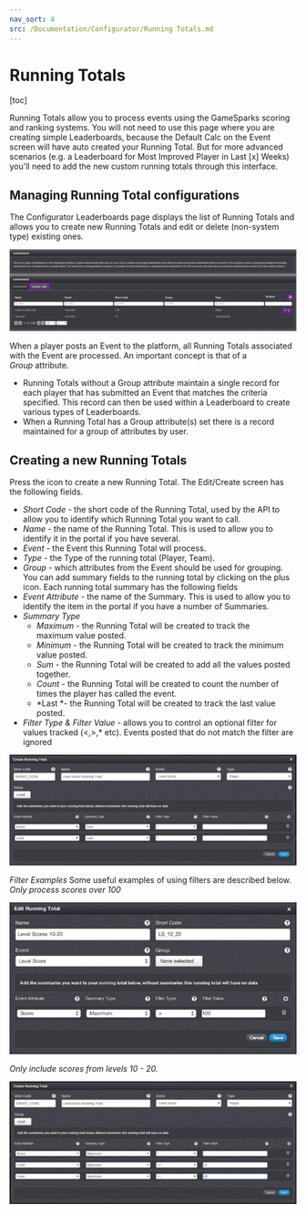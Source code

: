 ```yaml
---
nav_sort: 4
src: /Documentation/Configurator/Running Totals.md
---
```


# Running Totals

[toc]

Running Totals allow you to process events using the GameSparks scoring and ranking systems. You will not need to use this page where you are creating simple Leaderboards, because the Default Calc on the Event screen will have auto created your Running Total. But for more advanced scenarios (e.g. a Leaderboard for Most Improved Player in Last [x] Weeks) you'll need to add the new custom running totals through this interface.

## Managing Running Total configurations

The Configurator Leaderboards page displays the list of Running Totals and allows you to create new Running Totals and edit or delete (non-system type) existing ones.

![](img/RunningTotals/1.png)

When a player posts an Event to the platform, all Running Totals associated with the Event are processed. An important concept is that of a *Group* attribute.

  * Running Totals without a Group attribute maintain a single record for each player that has submitted an Event that matches the criteria specified. This record can then be used within a Leaderboard to create various types of Leaderboards.
  * When a Running Total has a Group attribute(s) set there is a record maintained for a group of attributes by user.

## Creating a new Running Totals

Press the icon to create a new Running Total. The Edit/Create screen has the following fields.

  * *Short Code* - the short code of the Running Total, used by the API to allow you to identify which Running Total you want to call.
  * *Name* \- the name of the Running Total. This is used to allow you to identify it in the portal if you have several.
  * *Event* \- the Event this Running Total will process.
  * *Type* \- the Type of the running total (Player, Team).
  * *Group* \- which attributes from the Event should be used for grouping.
You can add summary fields to the running total by clicking on the plus icon. Each running total summary has the following fields
  * *Event Attribute* - the name of the Summary. This is used to allow you to identify the item in the portal if you have a number of Summaries.
  * *Summary Type*
    * *Maximum* \- the Running Total will be created to track the maximum value posted.
    * *Minimum* \- the Running Total will be created to track the minimum value posted.
    * *Sum* - the Running Total will be created to add all the values posted together.
    * *Count* - the Running Total will be created to count the number of times the player has called the event.
    * *Last *\- the Running Total will be created to track the last value posted.
  * *Filter Type & Filter Value* - allows you to control an optional filter for values tracked (<,>,* etc). Events posted that do not match the filter are ignored

![](img/RunningTotals/2.jpg)

*Filter Examples* Some useful examples of using filters are described below. *Only process scores over 100*

![](img/RunningTotals/3.png)

*Only include scores from levels 10 - 20.*

![](img/RunningTotals/4.jpg)
